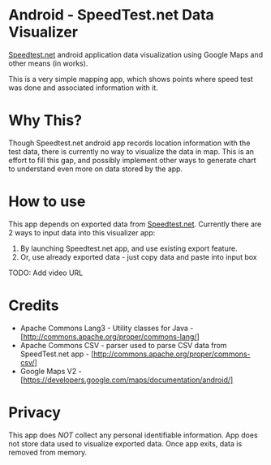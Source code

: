 Android - SpeedTest.net Data Visualizer
=======================================

[Speedtest.net][applink] android application data visualization using Google Maps and other means (in works).


This is a very simple mapping app, which shows points where speed test was done and associated information with it.

Why This?
==========
Though Speedtest.net android app records location information with the test data, there is currently no way to visualize the data in map. This is an effort to fill this gap, and possibly implement other ways to generate chart to understand even more on data stored by the app.  


How to use
=========== 
This app depends on exported data from [Speedtest.net][applink]. Currently there are 2 ways to input data into this visualizer app:
 1. By launching Speedtest.net app, and use existing export feature.
 2. Or, use already exported data - just copy data and paste into input box 

TODO: Add video URL

Credits
=======
 * Apache Commons Lang3 - Utility classes for Java - [http://commons.apache.org/proper/commons-lang/]
 * Apache Commons CSV - parser used to parse CSV data from SpeedTest.net app - [http://commons.apache.org/proper/commons-csv/]
 * Google Maps V2 - [https://developers.google.com/maps/documentation/android/]

Privacy
========
This app does *NOT* collect any personal identifiable information.
App does not store data used to visualize exported data. Once app exits, data is removed from memory.


[applink]: https://play.google.com/store/apps/details?id=org.zwanoo.android.speedtest "Speedtest.net Android App at Google Play Store"